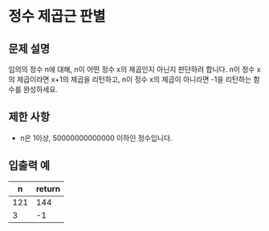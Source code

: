 # 정수 제곱근 판별

## 문제 설명
임의의 정수 n에 대해, n이 어떤 정수 x의 제곱인지 아닌지 판단하려 합니다.
n이 정수 x의 제곱이라면 x+1의 제곱을 리턴하고, n이 정수 x의 제곱이 아니라면 -1을 리턴하는 함수를 완성하세요.

## 제한 사항
* n은 1이상, 50000000000000 이하인 정수입니다.

## 입출력 예
| n |  return |
| - | ------- |
| 121 |	144 |
| 3 | -1 |
